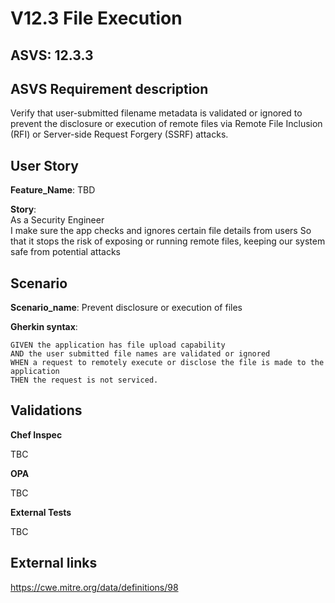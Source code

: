 # V12.3 File Execution

## ASVS: 12.3.3

## ASVS Requirement description

Verify that user-submitted filename metadata is validated or ignored to
prevent the disclosure or execution of remote files via Remote File Inclusion
(RFI) or Server-side Request Forgery (SSRF) attacks.

## User Story

**Feature_Name**: TBD

**Story**:\
As a Security Engineer\
I make sure the app checks and ignores certain file details from users
So that it stops the risk of exposing or running remote files, keeping 
our system safe from potential attacks

## Scenario

**Scenario_name**: Prevent disclosure or execution of files

**Gherkin syntax**:

```gherkin
GIVEN the application has file upload capability
AND the user submitted file names are validated or ignored
WHEN a request to remotely execute or disclose the file is made to the application
THEN the request is not serviced.
```

## Validations

**Chef Inspec**

TBC

**OPA**

TBC

**External Tests**

TBC

## External links

<https://cwe.mitre.org/data/definitions/98>

